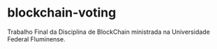 # blockchain-voting
 Trabalho Final da Disciplina de BlockChain ministrada na Universidade Federal Fluminense.
